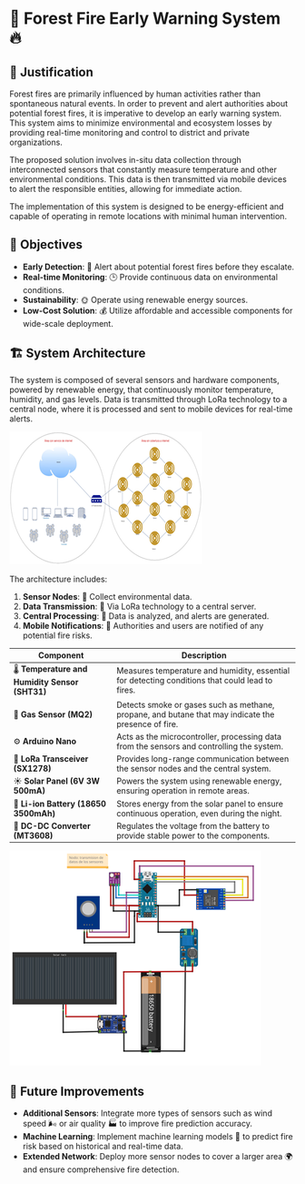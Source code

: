 # 🌲 Forest Fire Early Warning System 🔥

## 📜 Justification
Forest fires are primarily influenced by human activities rather than spontaneous natural events. In order to prevent and alert authorities about potential forest fires, it is imperative to develop an early warning system. This system aims to minimize environmental and ecosystem losses by providing real-time monitoring and control to district and private organizations.

The proposed solution involves in-situ data collection through interconnected sensors that constantly measure temperature and other environmental conditions. This data is then transmitted via mobile devices to alert the responsible entities, allowing for immediate action. 

The implementation of this system is designed to be energy-efficient and capable of operating in remote locations with minimal human intervention.

## 🎯 Objectives
- **Early Detection**: 🔔 Alert about potential forest fires before they escalate.
- **Real-time Monitoring**: 🕒 Provide continuous data on environmental conditions.
- **Sustainability**: 🌞 Operate using renewable energy sources.
- **Low-Cost Solution**: 💰 Utilize affordable and accessible components for wide-scale deployment.

## 🏗️ System Architecture
The system is composed of several sensors and hardware components, powered by renewable energy, that continuously monitor temperature, humidity, and gas levels. Data is transmitted through LoRa technology to a central node, where it is processed and sent to mobile devices for real-time alerts. 

![IoT Temperature Sensor Architecture](https://github.com/juasanchezme/iot-temperature-sensor/blob/main/images/Picture1.png)


The architecture includes:
1. **Sensor Nodes**: 📡 Collect environmental data.
2. **Data Transmission**: 🚀 Via LoRa technology to a central server.
3. **Central Processing**: 🧠 Data is analyzed, and alerts are generated.
4. **Mobile Notifications**: 📱 Authorities and users are notified of any potential fire risks.

| **Component**                           | **Description**                                                                                     |
|-----------------------------------------|-----------------------------------------------------------------------------------------------------|
| 🌡️ **Temperature and Humidity Sensor (SHT31)** | Measures temperature and humidity, essential for detecting conditions that could lead to fires.       |
| 🛑 **Gas Sensor (MQ2)**                 | Detects smoke or gases such as methane, propane, and butane that may indicate the presence of fire.  |
| ⚙️ **Arduino Nano**                     | Acts as the microcontroller, processing data from the sensors and controlling the system.            |
| 📡 **LoRa Transceiver (SX1278)**        | Provides long-range communication between the sensor nodes and the central system.                    |
| ☀️ **Solar Panel (6V 3W 500mA)**        | Powers the system using renewable energy, ensuring operation in remote areas.                        |
| 🔋 **Li-ion Battery (18650 3500mAh)**   | Stores energy from the solar panel to ensure continuous operation, even during the night.             |
| 🔌 **DC-DC Converter (MT3608)**         | Regulates the voltage from the battery to provide stable power to the components.                    |

![Circuit diagram](https://github.com/juasanchezme/iot-temperature-sensor/blob/main/images/esquematicoConexion.png)


## 🌟 Future Improvements
- **Additional Sensors**: Integrate more types of sensors such as wind speed 🌬️ or air quality 🏭 to improve fire prediction accuracy.
- **Machine Learning**: Implement machine learning models 🤖 to predict fire risk based on historical and real-time data.
- **Extended Network**: Deploy more sensor nodes to cover a larger area 🌍 and ensure comprehensive fire detection.
